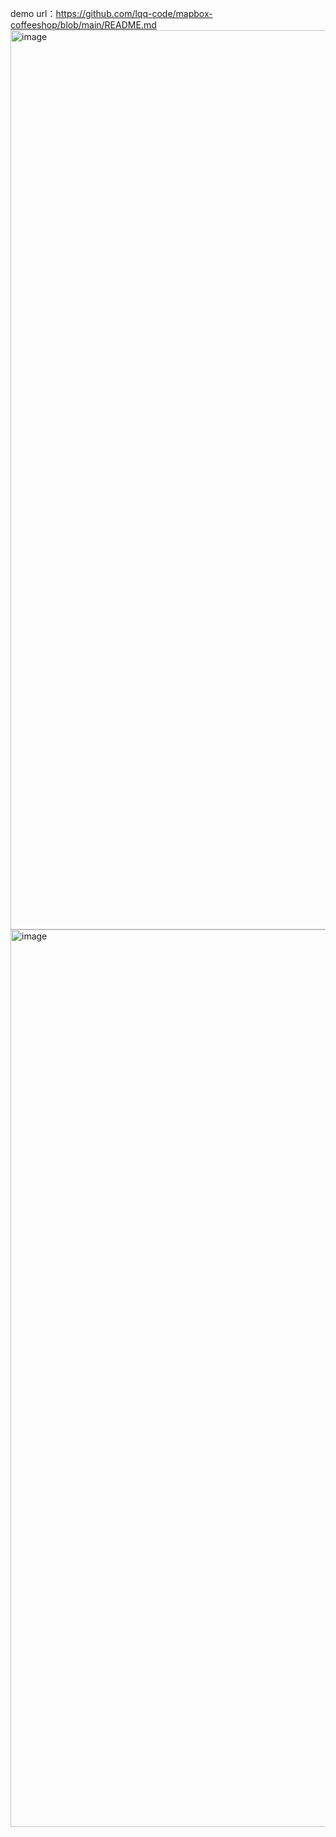 demo url：https://github.com/lqq-code/mapbox-coffeeshop/blob/main/README.md
<img width="1439" alt="image" src="https://user-images.githubusercontent.com/61107184/191225618-6ee2143d-fd0b-4190-bc2a-73b17212b8e2.png">
<img width="1436" alt="image" src="https://user-images.githubusercontent.com/61107184/191225710-af97ae95-70b2-46d4-bea2-7cba55badbbe.png">
